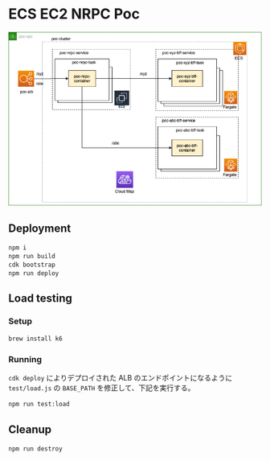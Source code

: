 # ECS EC2 NRPC Poc

![infrastructure](infra.png)

## Deployment

```sh
npm i
npm run build
cdk bootstrap
npm run deploy
```

## Load testing

### Setup

```sh
brew install k6
```

### Running

`cdk deploy` によりデプロイされた ALB のエンドポイントになるように `test/load.js` の `BASE_PATH` を修正して、下記を実行する。

```sh
npm run test:load
```

## Cleanup

```sh
npm run destroy
```
